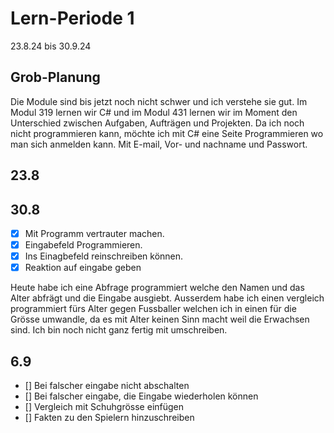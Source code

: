 # Lern-Periode 1

23.8.24 bis 30.9.24

## Grob-Planung
Die Module sind bis jetzt noch nicht schwer und ich verstehe sie gut. Im Modul 319 lernen wir C# und im Modul 431 lernen wir im Moment den Unterschied zwischen Aufgaben, Aufträgen und Projekten. Da ich noch nicht programmieren kann, möchte ich mit C# eine Seite Programmieren wo man sich anmelden kann. Mit E-mail, Vor- und nachname und Passwort.

## 23.8

## 30.8
- [x] Mit Programm vertrauter machen.
- [x] Eingabefeld Programmieren.
- [x] Ins Einagbefeld reinschreiben können.
- [x] Reaktion auf eingabe geben

Heute habe ich eine Abfrage programmiert welche den Namen und das Alter abfrägt und die Eingabe ausgiebt. Ausserdem habe ich einen vergleich programmiert fürs Alter gegen Fussballer welchen ich in einen für die Grösse umwandle, da es mit Alter keinen Sinn macht weil die Erwachsen sind. Ich bin noch nicht ganz fertig mit umschreiben.

## 6.9
- [] Bei falscher eingabe nicht abschalten 
- [] Bei falscher eingabe, die Eingabe wiederholen können
- [] Vergleich mit Schuhgrösse einfügen
- [] Fakten zu den Spielern hinzuschreiben


